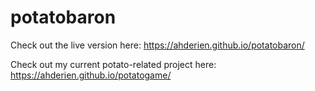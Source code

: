 # potatobaron

Check out the live version here: https://ahderien.github.io/potatobaron/

Check out my current potato-related project here: https://ahderien.github.io/potatogame/
